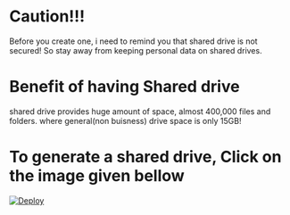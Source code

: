 # Caution!!!
Before you create one, i need to remind you that shared drive is not secured!
So stay away from keeping personal data on shared drives.
# Benefit of having Shared drive
shared drive provides huge amount of space, almost 400,000 files and folders.
where general(non buisness) drive space is only 15GB!
# To generate a shared drive, Click on the image given bellow
[![Deploy](https://i.ibb.co/PDbmbzM/circle-cropped.png)](https://teamdrive.zero-proxy.workers.dev/)
